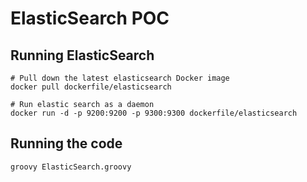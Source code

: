 ElasticSearch POC
=================

Running ElasticSearch
---------------------

    # Pull down the latest elasticsearch Docker image
    docker pull dockerfile/elasticsearch

    # Run elastic search as a daemon
    docker run -d -p 9200:9200 -p 9300:9300 dockerfile/elasticsearch

Running the code
----------------

    groovy ElasticSearch.groovy


